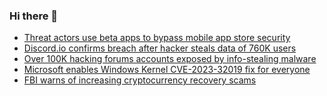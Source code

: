 ### Hi there 👋

<!--START_SECTION:feed-->
* [Threat actors use beta apps to bypass mobile app store security](https://www.bleepingcomputer.com/news/security/threat-actors-use-beta-apps-to-bypass-mobile-app-store-security/)
* [Discord.io confirms breach after hacker steals data of 760K users](https://www.bleepingcomputer.com/news/security/discordio-confirms-breach-after-hacker-steals-data-of-760k-users/)
* [Over 100K hacking forums accounts exposed by info-stealing malware](https://www.bleepingcomputer.com/news/security/over-100k-hacking-forums-accounts-exposed-by-info-stealing-malware/)
* [Microsoft enables Windows Kernel CVE-2023-32019 fix for everyone](https://www.bleepingcomputer.com/news/microsoft/microsoft-enables-windows-kernel-cve-2023-32019-fix-for-everyone/)
* [FBI warns of increasing cryptocurrency recovery scams](https://www.bleepingcomputer.com/news/security/fbi-warns-of-increasing-cryptocurrency-recovery-scams/)
<!--END_SECTION:feed-->

<!--
**frankenk/frankenk** is a ✨ _special_ ✨ repository because its `README.md` (this file) appears on your GitHub profile.

Here are some ideas to get you started:

- 🔭 I’m currently working on ...
- 🌱 I’m currently learning ...
- 👯 I’m looking to collaborate on ...
- 🤔 I’m looking for help with ...
- 💬 Ask me about ...
- 📫 How to reach me: ...
- 😄 Pronouns: ...
- ⚡ Fun fact: ...
-->



